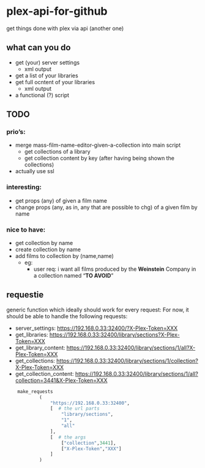# plex-api-for-github
 get things done with plex via api (another one)

## what can you do

* get (your) server settings
  * xml output
* get a list of your libraries
* get full ocntent of your libraries
  * xml output
* a functional (?) script

## TODO

### prio’s:

* merge mass-film-name-editor-given-a-collection into main script
  * get collections of a library
  * get collection content by key (after having being shown the collections)
* actually use ssl

### interesting:

* get props (any) of given a film name
* change props (any, as in, any that are possible to chg) of a given film by name

### nice to have:

* get collection by name
* create collection by name
* add films to collection by (name,name)
  * eg: 
    * user req: i want all films produced by the **Weinstein** Company in a collection named “**TO AVOID**” 

## requestie

generic function which ideally should work for every request:
For now, it should be able to handle the following requests:
- server_settings:        https://192.168.0.33:32400/?X-Plex-Token=XXX
- get_libraries:          https://192.168.0.33:32400/library/sections?X-Plex-Token=XXX
- get_library_content:    https://192.168.0.33:32400/library/sections/1/all?X-Plex-Token=XXX
- get_collections:        https://192.168.0.33:32400/library/sections/1/collection?X-Plex-Token=XXX
- get_collection_content: https://192.168.0.33:32400/library/sections/1/all?collection=3441&X-Plex-Token=XXX

```python
    make_requests
            (
                "https://192.168.0.33:32400",
                [  # the url parts
                    "library/sections",
                    "1",
                    "all"
                ],
                [  # the args
                    ["collection",3441],
                    ["X-Plex-Token","XXX"]
                ]
            )
```

